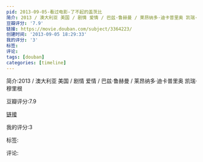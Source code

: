 ```yaml
---
pid: 2013-09-05-看过电影-了不起的盖茨比
简介: 2013 / 澳大利亚 美国 / 剧情 爱情 / 巴兹·鲁赫曼 / 莱昂纳多·迪卡普里奥 凯瑞·穆里根
豆瓣评分: '7.9'
链接: https://movie.douban.com/subject/3364223/
创建时间: '2013-09-05 18:29:33'
我的评分: '3'
标签:
评论:
tags: [douban]
categories: [timeline]
---
```

简介:2013 / 澳大利亚 美国 / 剧情 爱情 / 巴兹·鲁赫曼 / 莱昂纳多·迪卡普里奥 凯瑞·穆里根

豆瓣评分:7.9

[链接](https://movie.douban.com/subject/3364223/)

我的评分:3

标签:

评论:

